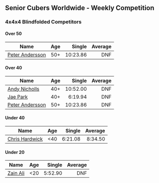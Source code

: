 ## Senior Cubers Worldwide - Weekly Competition
### 4x4x4 Blindfolded Competitors

#### Over 50

| Name | Age | Single | Average |
| -- | :--: | --: | --: |
| [Peter Andersson](../../persons/peter_andersson.md) | 50+ | 10:23.86 | DNF |

#### Over 40

| Name | Age | Single | Average |
| -- | :--: | --: | --: |
| [Andy Nicholls](../../persons/andy_nicholls.md) | 40+ | 10:52.00 | DNF |
| [Jae Park](../../persons/jae_park.md) | 40+ | 6:19.94 | DNF |
| [Peter Andersson](../../persons/peter_andersson.md) | 50+ | 10:23.86 | DNF |

#### Under 40

| Name | Age | Single | Average |
| -- | :--: | --: | --: |
| [Chris Hardwick](../../persons/chris_hardwick.md) | <40 | 6:21.08 | 8:34.50 |

#### Under 20

| Name | Age | Single | Average |
| -- | :--: | --: | --: |
| [Zain Ali](../../persons/zain_ali.md) | <20 | 5:52.90 | DNF |


<!-- Global site tag (gtag.js) - Google Analytics -->
<script async src="https://www.googletagmanager.com/gtag/js?id=UA-86348435-3"></script>
<script>window.dataLayer = window.dataLayer || []; function gtag() {dataLayer.push(arguments);} gtag('js', new Date()); gtag('config', 'UA-86348435-3');</script>
